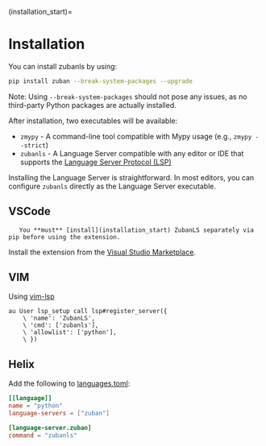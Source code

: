 (installation_start)=
# Installation

You can install zubanls by using:

```bash
pip install zuban --break-system-packages --upgrade
```

Note: Using `--break-system-packages` should not pose any issues, as no
third-party Python packages are actually installed.

After installation, two executables will be available:

- `zmypy` - A command-line tool compatible with Mypy usage (e.g., `zmypy --strict`)
- `zubanls` - A Language Server compatible with any editor or IDE that supports the [Language Server Protocol (LSP)](https://microsoft.github.io/language-server-protocol/specifications/specification-current/)

Installing the Language Server is straightforward. In most editors, you can
configure `zubanls` directly as the Language Server executable.

## VSCode

```{note}
   You **must** [install](installation_start) ZubanLS separately via pip before using the extension.
```

Install the extension from the [Visual Studio Marketplace](https://marketplace.visualstudio.com/items?itemName=zuban.zubanls).



## VIM

Using [vim-lsp](https://github.com/prabirshrestha/vim-lsp)

```vim
au User lsp_setup call lsp#register_server({
    \ 'name': 'ZubanLS',
    \ 'cmd': ['zubanls'],
    \ 'allowlist': ['python'],
    \ })
```

## Helix

Add the following to [languages.toml](https://docs.helix-editor.com/languages.html#languagestoml-files):

```toml
[[language]]
name = "python"
language-servers = ["zuban"]

[language-server.zuban]
command = "zubanls"
```
